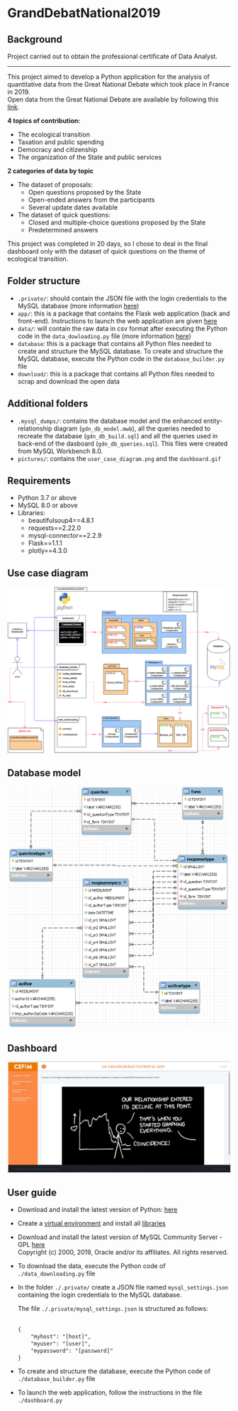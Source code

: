 # GrandDebatNational2019

## Background

Project carried out to obtain the professional certificate of Data Analyst.

---

This project aimed to develop a Python application for the analysis of quantitative data from the Great National Debate which took place in France in 2019. <br>
Open data from the Great National Debate are available by following this [link](https://granddebat.fr/pages/donnees-ouvertes).<br>

**4 topics of contribution:**
* The ecological transition
* Taxation and public spending
* Democracy and citizenship
* The organization of the State and public services

**2 categories of data by topic**
* The dataset of proposals:
  * Open questions proposed by the State
  * Open-ended answers from the participants
  * Several update dates available
* The dataset of quick questions:
  * Closed and multiple-choice questions proposed by the State
  * Predetermined answers

This project was completed in 20 days, so I chose to deal in the final dashboard only with the dataset of quick questions on the theme of ecological transition.<br>

## Folder structure

* `.private/`: should contain the JSON file with the login credentials to the MySQL database (more information [here](https://github.com/davidbassard/GrandDebatNational2019/tree/master/.private))
* `app/`: this is a package that contains the Flask web application (back and front-end). Instructions to launch the web application are given [here](https://github.com/davidbassard/GrandDebatNational2019/blob/master/app/readme.txt)
* `data/`: will contain the raw data in csv format after executing the Python code in the `data_dowloading.py` file (more information [here](https://github.com/davidbassard/GrandDebatNational2019/blob/master/data/readme.txt))
* `database`: this is a package that contains all Python files needed to create and structure the MySQL database. To create and structure the MySQL database, execute the Python code in the `database_builder.py` file
* `download/`: this is a package that contains all Python files needed to scrap and download the open data

## Additional folders

* `.mysql_dumps/`: contains the database model and the enhanced entity-relationship diagram (`gdn_db_model.mwb`), all the queries needed to recreate the database (`gdn_db_build.sql`) and all the queries used in back-end of the dasboard (`gdn_db_queries.sql`). This files were created from MySQL Workbench 8.0.
* `pictures/`: contains the `user_case_diagram.png` and the `dashboard.gif`

## Requirements

* Python 3.7 or above
* MySQL 8.0 or above
* Libraries:
  * beautifulsoup4==4.8.1
  * requests==2.22.0
  * mysql-connector==2.2.9
  * Flask==1.1.1
  * plotly==4.3.0

## Use case diagram

![Use case diagram of the application](https://github.com/davidbassard/GrandDebatNational2019/blob/master/.pictures/user_case_diagram.PNG)

## Database model

![database model](https://github.com/davidbassard/GrandDebatNational2019/blob/master/.pictures/gdn_db_model.PNG)

## Dashboard

![dashboard](https://github.com/davidbassard/GrandDebatNational2019/blob/master/.pictures/dashboard.gif)

## User guide

* Download and install the latest version of Python: [here](https://www.python.org/downloads/)

* Create a [virtual environment](https://docs.python.org/fr/3/library/venv.html) and install all [libraries](https://pip.pypa.io/en/stable/user_guide/)

* Download and install the latest version of MySQL Community Server - GPL [here](https://dev.mysql.com/downloads/) <br>
  Copyright (c) 2000, 2019, Oracle and/or its affiliates. All rights reserved.

* To download the data, execute the Python code of `./data_downloading.py` file

* In the folder `./.private/` create a JSON file named `mysql_settings.json` containing the login credentials to
  the MySQL database.

  The file `./.private/mysql_settings.json` is structured as follows:

    ```

    {
	    "myhost": "[host]",
	    "myuser": "[user]",
	    "mypassword": "[password]"
    }

    ```

* To create and structure the database, execute the Python code of `./database_builder.py` file

* To launch the web application, follow the instructions in the file `./dashboard.py`

